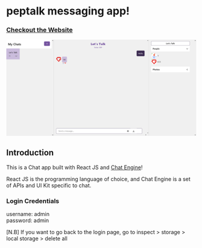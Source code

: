 # peptalk messaging app!

### [Checkout the Website](https://peptalk.netlify.app/)

![Teams Build with Chat Engine](https://github.com/amfaymos/peptalk/blob/main/src/peptalk.png)

## Introduction

This is a Chat app built with React JS and [Chat Engine](https://chatengine.io)!

React JS is the programming language of choice, and Chat Engine is a set of APIs and UI Kit specific to chat.

### Login Credentials

username: admin <br/>
password: admin

[N.B] If you want to go back to the login page, go to inspect > storage > local storage > delete all


